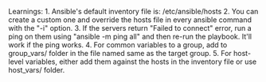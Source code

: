 Learnings:
	1. Ansible's default inventory file is: /etc/ansible/hosts
	2. You can create a custom one and override the hosts file in every ansible command with the "-i" option.
	3. If the servers return "Failed to connect" error, run a ping on them using "ansible -m ping all" and then re-run the playbook. It'll work if the ping works.
	4. For common variables to a group, add to group_vars/ folder in the file named same as the target group.
	5. For host-level variables, either add them against the hosts in the inventory file or use host_vars/ folder.
